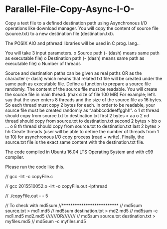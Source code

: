 # Parallel-File-Copy-Async-I-O-
Copy a text file to a defined destination path using Asynchronous I/O operations like download manager. You will copy the content of source file (source.txt) to a new destination file (destination.txt).

The POSIX AIO and pthread libraries will be used in C prog. lang..

You will take 3 input parameters.
o Source path (- (dash) means same path as executable file)
o Destination path (- (dash) means same path as executable file)
o Number of threads

Source and destination paths can be given as real paths OR as the character (– dash)
which means that related txt file will be created under the same path as executable
file.
Define a function to prepare a source file randomly. The content of the source file
must be readable. You will create the source file in main thread. (max size of file
100 MB)
For example; let’s say that the user enters 8 threads and the size of the source file
as 16 bytes. So each thread must copy 2 bytes for each. In order to be readable, your
source file must be created randomly as “aabbccddeeffgghh”.
o 1 st thread should copy from source.txt to destination.txt first 2 bytes > aa
o 2 nd thread should copy from source.txt to destination.txt second 2 bytes >
bb
o ...
o 8 th thread should copy from source.txt to destination.txt last 2 bytes > hh
Create threads (user will be able to define the number of threads from 1 to 10) for
asynchronous I/O copy process (read + write).
Finally, the source.txt file is the exact same content with the destination.txt file.

The code compiled in Ubuntu 16.04 LTS Operating System and with c99 compiler.

Please run the code like this.

// gcc -lrt -c copyFile.c

// gcc 2015510052.o -lrt -o copyFile.out -lpthread

// ./copyFile.out - - 5

// To check with md5sum
//**************************
// md5sum source.txt > md1.md5
// md5sum destination.txt > md2.md5
// md5sum -c md1.md5 md2.md5
///////OR////////
// md5sum source.txt destination.txt > myfiles.md5
// md5sum -c myfiles.md5
